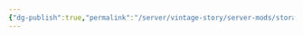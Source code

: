 ```yaml
---
{"dg-publish":true,"permalink":"/server/vintage-story/server-mods/storage-options/","tags":["vs-up-to-date"],"noteIcon":""}
---
```


